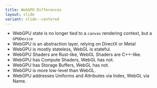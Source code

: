 ```yaml
---
title: WebGPU Differences
layout: slide
variant: slide--centered
---
```

- WebGPU state is no longer tied to a `canvas` rendering context, but a `GPUDevice`
- WebGPU is an abstraction layer, relying on DirectX or Metal
- WebGPU is mostly stateless, WebGL is stateful.
- WebGPU Shaders are Rust-like, WebGL Shaders are C++-like.
- WebGPU has Compute Shaders, WebGL has not.
- WebGPU has Storage Buffers, WebGL has not.
- WebGPU is more low-level than WebGL.
- WebGPU addresses Uniforms and Attributes via Index, WebGL via Name.
